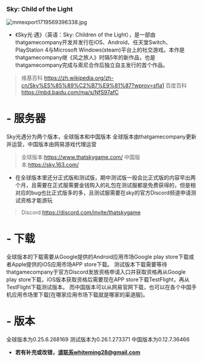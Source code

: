 ### **Sky: Child of  the Light**
![mmexport1719569396338.jpg](https://github.com/yunzhi-tenthofadis/yunzhi-tenthofadis.github.io/assets/144130279/638b0e51-2953-434c-87af-64f5598af29b)


- 《Sky光·遇》（英语：Sky: Children of the Light），是一部由thatgamecompany开发并发行在iOS、Android、任天堂Switch、PlayStation 4与Microsoft Windows(steam)平台上的社交游戏。本作是thatgamecompany继《风之旅人》时隔5年的新作品，也是thatgamecompany完成与索尼合作后独立自主发行的首个作品。

> 维基百科
https://zh.wikipedia.org/zh-cn/Sky%E5%85%89%C2%B7%E9%81%87?wprov=sfla1
百度百科
https://mbd.baidu.com/ma/s/NfS97afC


# - **服务器**
Sky光遇分为两个版本，全球版本和中国版本
全球版本由thatgamecompany更新并运营，中国版本由网易游戏代理运营
> 全球版本:https://www.thatskygame.com/
中国版本:https://sky.163.com/


- 在全球版本里还分正式版和测试版，期中测试版一般会比正式版的内容早出两个月，且需要在正式服需要金钱购入的礼包在测试服都是免费获得的，但是相对应的bug也比正式版多的多，且测试服需要在sky的官方Discord频道申请测试资格才能游玩

> Discord:https://discord.com/invite/thatskygame


# - **下载**
全球版本的下载需要从Google提供的Android应用市场Google play store下载或者Apple提供的iOS应用市场APP store下载。
测试版本下载需要等待thatgamecompany于官方Discord发放资格申请入口并获取资格再从Google play store下载，iOS版本获取资格后需要现在APP store下载TestFlight，再从TestFlight下载测试版本。
而中国版本可以从网易官网下载，也可以在各个中国手机应用市场里下载[在哪家应用市场下载就是哪家的渠道服]。


# - **版本**
全球版本为0.25.6.268169
测试版本为0.26.1.273371
中国版本为0.12.7.36466


- **若有补充或改错，请联系whiteming28@gmail.com**